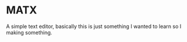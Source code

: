 # MATX
A simple text editor, basically this is just something I wanted to learn so I making something.
